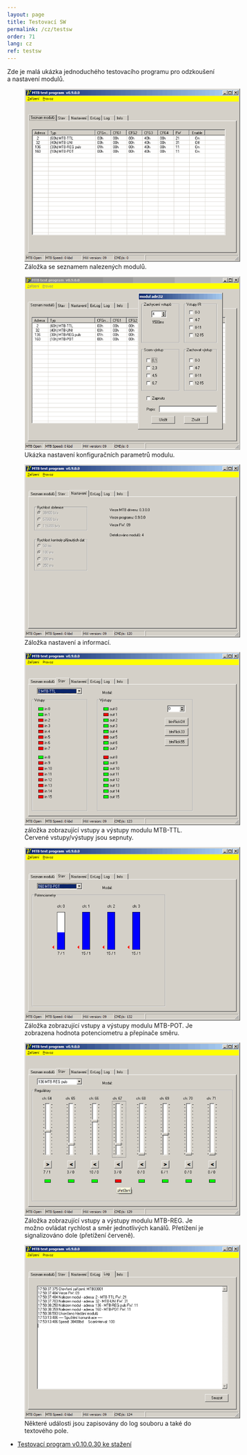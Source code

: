 ```yaml
---
layout: page
title: Testovací SW
permalink: /cz/testsw
order: 71
lang: cz
ref: testsw
---
```


Zde je malá ukázka jednoduchého testovacího programu pro odzkoušení a nastavení
modulů.

<figure>
<img src="/assets/img/mtbtest_modules.png" style="max-width: 500px" />
<figcaption>Záložka se seznamem nalezených modulů.</figcaption>
</figure>

<figure>
<img src="/assets/img/mtbtest_module.png" style="max-width: 500px" />
<figcaption>Ukázka nastavení konfiguračních parametrů modulu.</figcaption>
</figure>

<figure>
<img src="/assets/img/mtbtest_settings.png" style="max-width: 500px" />
<figcaption>Záložka nastavení a informací.</figcaption>
</figure>

<figure>
<img src="/assets/img/mtbtest_ttl.png" style="max-width: 500px" />
<figcaption>záložka zobrazující vstupy a výstupy modulu MTB-TTL. Červené
vstupy/výstupy jsou sepnuty.</figcaption>
</figure>

<figure>
<img src="/assets/img/mtbtest_pot.png" style="max-width: 500px" />
<figcaption>Záložka zobrazující vstupy a výstupy modulu MTB-POT. Je zobrazena
hodnota potenciometru a přepínače směru.</figcaption>
</figure>

<figure>
<img src="/assets/img/mtbtest_reg.png" style="max-width: 500px" />
<figcaption>Záložka zobrazující vstupy a výstupy modulu MTB-REG. Je možno
ovládat rychlost a směr jednotlivých kanálů. Přetížení je signalizováno dole
(přetížení červeně).</figcaption>
</figure>

<figure>
<img src="/assets/img/mtbtest_log.png" style="max-width: 500px" />
<figcaption>Některé události jsou zapisovány do log souboru a také do textového
pole.</figcaption>
</figure>

* [Testovací program v0.10.0.30 ke stažení](/assets/mtbtest010030.zip)
